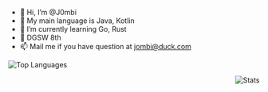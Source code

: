 - 👋 Hi, I’m @J0mbi
- 👀 My main language is Java, Kotlin
- 🌱 I’m currently learning Go, Rust
- 💞️ DGSW 8th
- 📫 Mail me if you have question at jombi@duck.com

<p align=left><img src="https://github-readme-stats.vercel.app/api/top-langs/?username=J0mbi&amp;theme=radical"
        alt="Top Languages"></p>
<p align=right><img src="https://github-readme-stats.vercel.app/api?username=J0mbi&amp;show_icons=true&amp;theme=radical"
        alt="Stats"></p>
